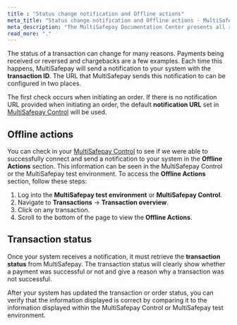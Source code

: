 ```yaml
---
title : "Status change notification and Offline actions"
meta_title: "Status change notification and Offline actions - MultiSafepay Docs"
meta_description: "The MultiSafepay Documentation Center presents all relevant information about our Plugins and API. You can also find support pages for payment methods, tools and general questions as well as the contact details of our Support and Integration Teams."
read_more: "."
---
```


The status of a transaction can change for many reasons. Payments being received or reversed and chargebacks are a few examples. Each time this happens, MultiSafepay will send a notification to your system with the **transaction ID**. The URL that MultiSafepay sends this notification to can be configured in two places.

The first check occurs when initiating an order. If there is no notification URL provided when initiating an order, the default **notification URL** set in [MultiSafepay Control](https://merchant.multisafepay.com/) will be used.

## Offline actions

You can check in your [MultiSafepay Control](https://merchant.multisafepay.com/) to see if we were able to successfully connect and send a notification to your system in the **Offline Actions** section. This information can be seen in the MultiSafepay Control or the MultiSafepay test environment. To access the **Offline Actions** section, follow these steps:

1. Log into the **MultiSafepay test environment** or **MultiSafepay Control**.
2. Navigate to **Transactions** → **Transaction overview**.
3. Click on any transaction.
4. Scroll to the bottom of the page to view the **Offline Actions**.

## Transaction status

Once your system receives a notification, it must retrieve the __transaction status__ from MultiSafepay. The transaction status will clearly show whether a payment was successful or not and give a reason why a transaction was not successful.

After your system has updated the transaction or order status, you can verify that the information displayed is correct by comparing it to the information displayed within the MultiSafepay Control or MultiSafepay test environment.